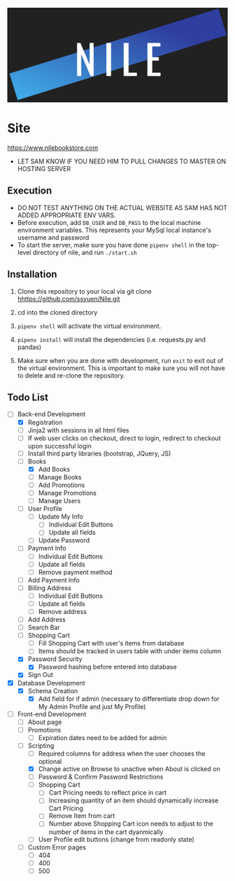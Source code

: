 <p align="center">
  <img src="static/images/NileLg.png">
</p>

# Site
https://www.nilebookstore.com

- LET SAM KNOW IF YOU NEED HIM TO PULL CHANGES TO MASTER ON HOSTING SERVER

## Execution

- DO NOT TEST ANYTHING ON THE ACTUAL WEBSITE AS SAM HAS NOT ADDED APPROPRIATE ENV VARS.
- Before execution, add `DB_USER` and `DB_PASS` to the local machine environment variables. This represents your
MySql local instance's username and password
- To start the server, make sure you have done `pipenv shell` in the top-level directory of nile, and run `./start.sh`

## Installation

1. Clone this repository to your local via git clone <hhttps://github.com/ssyuen/Nile.git>

2. cd into the cloned directory

3. `pipenv shell` will activate the virtual environment.

4. `pipenv install` will install the dependencies (i.e. requests.py and pandas)

5. Make sure when you are done with development, run `exit` to exit out of the virtual environment. This is important to make sure you will not have to delete and re-clone the repository.

## Todo List

- [ ] Back-end Development
  - [x] Registration
  - [ ] Jinja2 with sessions in all html files
  - [ ] If web user clicks on checkout, direct to login, redirect to checkout upon successful login
  - [ ] Install third party libraries (bootstrap, JQuery, JS)
  - [ ] Books
    - [x] Add Books
    - [ ] Manage Books
    - [ ] Add Promotions
    - [ ] Manage Promotions
    - [ ] Manage Users
  - [ ] User Profile
    - [ ] Update My Info
      - [ ] Individual Edit Buttons
      - [ ] Update all fields
    - [ ] Update Password
  - [ ] Payment Info
    - [ ] Individual Edit Buttons
    - [ ] Update all fields
    - [ ] Remove payment method
  - [ ] Add Payment Info
  - [ ] Billing Address
    - [ ] Individual Edit Buttons
    - [ ] Update all fields
    - [ ] Remove address
  - [ ] Add Address
  - [ ] Search Bar
  - [ ] Shopping Cart
    - [ ] Fill Shopping Cart with user's items from database
    - [ ] Items should be tracked in users table with under items column
  - [x] Password Security
    - [x] Password hashing before entered into database
  - [x] Sign Out
- [x] Database Development
  - [x] Schema Creation
    - [x] Add field for if admin (necessary to differentiate drop down for My Admin Profile and just My Profile)
- [ ] Front-end Development
  - [ ] About page
  - [ ] Promotions
    - [ ] Expiration dates need to be added for admin
  - [ ] Scripting
    - [ ] Required columns for address when the user chooses the optional
    - [x] Change active on Browse to unactive when About is clicked on
    - [ ] Password & Confirm Password Restrictions
    - [ ] Shopping Cart
      - [ ] Cart Pricing needs to reflect price in cart
      - [ ] Increasing quantity of an item should dynamically increase Cart Pricing
      - [ ] Remove Item from cart
      - [ ] Number above Shopping Cart icon needs to adjust to the number of items in the cart dyanmically
    - [ ] User Profile edit buttons (change from readonly state)
  - [ ] Custom Error pages
    - [ ] 404
    - [ ] 400
    - [ ] 500
